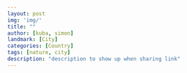 ```yaml
---
layout: post
img: 'img/'
title: ""
author: [kuba, simon]
landmark: [City]
categories: [Country]
tags: [nature, city]
description: "description to show up when sharing link"
---
```


<!---
This is how to include an image. copy the line below

![{{page.title}}]({{ site.url }}/{{ page.img }}/original/replace_this.jpg){:class="img-responsive center-block img-article"}

-->

<!---
This is how to include a place map. Fill in landmark and make sure it's correctly spelled.

{% include place-map.html %}

-->

<!---
This is how to include a directions map. Fill in origin and destination and make sure it's correctly spelled.

{% include directions-map.html %}

-->
